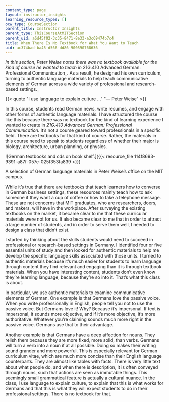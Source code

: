 ```yaml
---
content_type: page
layout: instructor_insights
learning_resource_types: []
ocw_type: CourseSection
parent_title: Instructor Insights
parent_type: ThisCourseAtMITSection
parent_uid: a6d45f02-3c35-8471-8e33-a3c69474b7c4
title: When There Is No Textbook for What You Want to Teach
uid: ac374bad-ba45-d566-dd86-900590768636
---
```


_In this section, Peter Weise notes there was no textbook available for the kind of course he wanted to teach in_ 21G.410 Advanced German: Professional Communication_. As a result, he designed his own curriculum, turning to authentic language materials to help teach communicative elements of German across a wide variety of professional and research-based settings._

{{< quote "I use language to explain culture …" "— Peter Weise" >}}

In this course, students read German news, write resumes, and engage with other forms of authentic language materials. I have structured the course like this because there was no textbook for the kind of learning experience I wanted to create in _21G.410 Advanced German: Professional Communication._ It’s not a course geared toward professionals in a specific field. There are textbooks for that kind of course. Rather, the materials in this course need to speak to students regardless of whether their major is biology, architecture, urban planning, or physics.

![German textbooks and cds on book shelf.]({{< resource_file 114f8693-9391-a87f-057e-025f353fa839 >}})

A selection of German language materials in Peter Weise’s office on the MIT campus.

While it’s true that there are textbooks that teach learners how to converse in German business settings, these resources mainly teach how to ask someone if they want a cup of coffee or how to take a telephone message. These are not concerns that MIT graduates, who are researchers, doers, and makers, will have in the workplace. After surveying the existing textbooks on the market, it became clear to me that these curricular materials were not for us. It also became clear to me that in order to attract a large number of students, and in order to serve them well, I needed to design a class that didn’t exist.

I started by thinking about the skills students would need to succeed in professional or research-based settings in Germany. I identified four or five essential units of study and then looked for authentic materials to help me develop the specific language skills associated with those units. I turned to authentic materials because it’s much easier for students to learn language through content they find relevant and engaging than it is through textbook materials. When you have interesting content, students don’t even know they’re learning language, because they’re so into it. That’s what this class is about.

In particular, we use authentic materials to examine communicative elements of German. One example is that Germans love the passive voice. When you write professionally in English, people tell you not to use the passive voice. But Germans love it! Why? Because it’s impersonal. If text is impersonal, it sounds more objective, and if it’s more objective, it’s more authoritative. Whatever you’re claiming sounds much more right in the passive voice. Germans use that to their advantage.

Another example is that Germans have a deep affection for nouns. They relish them because they are more fixed, more solid, than verbs. Germans will turn a verb into a noun if at all possible. Doing so makes their writing sound grander and more powerful. This is especially relevant for German curriculum vitae, which are much more concise than their English language counterparts. They are almost like tables with facts. There is very little text about what people do, and when there is description, it is often conveyed through nouns, such that actions are seen as immutable things. This seemingly small grammatical feature is actually a cultural nuance. In the class, I use language to explain culture, to explain that this is what works for Germans and that this is what they will expect students to do in their professional settings. There is no textbook for that.